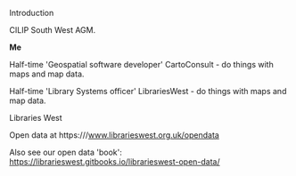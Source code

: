 Introduction

CILIP South West AGM.

**Me**

Half-time 'Geospatial software developer' CartoConsult - do things with maps and map data.

Half-time 'Library Systems officer' LibrariesWest - do things with maps and map data.

Libraries West

Open data at https:///www.librarieswest.org.uk/opendata

Also see our open data 'book': https://librarieswest.gitbooks.io/librarieswest-open-data/



